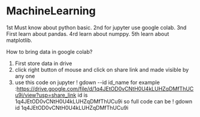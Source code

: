 # MachineLearning 
1st Must know about python basic.
2nd for jupyter use google colab.
3nd First learn about pandas.
4rd learn about numppy.
5th learn about matplotlib.

How to bring data in google colab?
1. First store data in drive 
2. click right button of mouse and click on share link and made visible by any one
3. use this code on jupyter ! gdown --id id_name
for example :https://drive.google.com/file/d/1q4JEtOD0vCNtH0U4kLUHZqDMfThUCu9i/view?usp=share_link
id is 1q4JEtOD0vCNtH0U4kLUHZqDMfThUCu9i
so full code can be ! gdown id 1q4JEtOD0vCNtH0U4kLUHZqDMfThUCu9i
